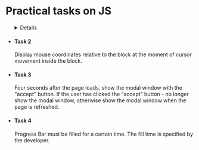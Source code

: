# Practical tasks on JS
<ul>
  <details>
    <li>
      <h4>
        <summary>
          Task 1
        </summary>
      </h4>
      <p>
        Add to images that the user clicked on, the bordered class, the design of which contains a border and a
        shadow.
      </p>
    </li>
  </details>


  <li>
    <h4>Task 2</h4>
    <p>
      Display mouse coordinates relative to the block at the moment of cursor movement inside the block.
    </p>
  </li>


  <li>
    <h4>Task 3</h4>
    <p>
      Four seconds after the page loads, show the modal window with the "accept" button. If the user has clicked the
      “accept” button - no longer show the modal window, otherwise show the modal window when the page is refreshed.
    </p>
  </li>


  <li>
    <h4>Task 4</h4>
    <p>
      Progress Bar must be filled for a certain time. The fill time is specified by the developer.
    </p>
  </li>

</ul>